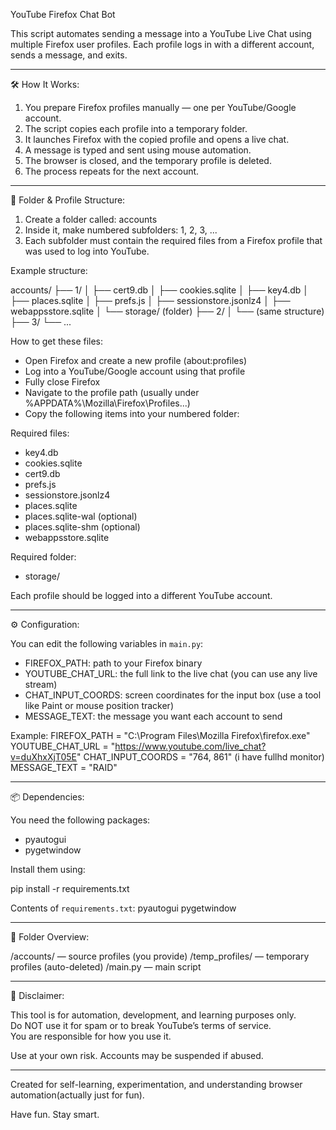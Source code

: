 YouTube Firefox Chat Bot

This script automates sending a message into a YouTube Live Chat using multiple Firefox user profiles. Each profile logs in with a different account, sends a message, and exits.

---

🛠 How It Works:

1. You prepare Firefox profiles manually — one per YouTube/Google account.
2. The script copies each profile into a temporary folder.
3. It launches Firefox with the copied profile and opens a live chat.
4. A message is typed and sent using mouse automation.
5. The browser is closed, and the temporary profile is deleted.
6. The process repeats for the next account.

---

📁 Folder & Profile Structure:

1. Create a folder called: accounts
2. Inside it, make numbered subfolders: 1, 2, 3, ...
3. Each subfolder must contain the required files from a Firefox profile that was used to log into YouTube.

Example structure:

accounts/
├── 1/
│   ├── cert9.db
│   ├── cookies.sqlite
│   ├── key4.db
│   ├── places.sqlite
│   ├── prefs.js
│   ├── sessionstore.jsonlz4
│   ├── webappsstore.sqlite
│   └── storage/          (folder)
├── 2/
│   └── (same structure)
├── 3/
    └── ...

How to get these files:

- Open Firefox and create a new profile (about:profiles)
- Log into a YouTube/Google account using that profile
- Fully close Firefox
- Navigate to the profile path (usually under %APPDATA%\Mozilla\Firefox\Profiles\...)
- Copy the following items into your numbered folder:

Required files:
- key4.db
- cookies.sqlite
- cert9.db
- prefs.js
- sessionstore.jsonlz4
- places.sqlite
- places.sqlite-wal (optional)
- places.sqlite-shm (optional)
- webappsstore.sqlite

Required folder:
- storage/

Each profile should be logged into a different YouTube account.

---

⚙️ Configuration:

You can edit the following variables in `main.py`:

- FIREFOX_PATH: path to your Firefox binary
- YOUTUBE_CHAT_URL: the full link to the live chat (you can use any live stream)
- CHAT_INPUT_COORDS: screen coordinates for the input box (use a tool like Paint or mouse position tracker)
- MESSAGE_TEXT: the message you want each account to send

Example:
FIREFOX_PATH = "C:\\Program Files\\Mozilla Firefox\\firefox.exe"
YOUTUBE_CHAT_URL = "https://www.youtube.com/live_chat?v=duXhxXjT05E"
CHAT_INPUT_COORDS = "764, 861" (i have fullhd monitor)
MESSAGE_TEXT = "RAID"

---

📦 Dependencies:

You need the following packages:

- pyautogui
- pygetwindow

Install them using:

pip install -r requirements.txt

Contents of `requirements.txt`:
pyautogui
pygetwindow

---

📁 Folder Overview:

/accounts/        — source profiles (you provide)
/temp_profiles/   — temporary profiles (auto-deleted)
/main.py          — main script

---

🚨 Disclaimer:

This tool is for automation, development, and learning purposes only.  
Do NOT use it for spam or to break YouTube’s terms of service.  
You are responsible for how you use it.

Use at your own risk. Accounts may be suspended if abused.

---

Created for self-learning, experimentation, and understanding browser automation(actually just for fun).

Have fun. Stay smart.
